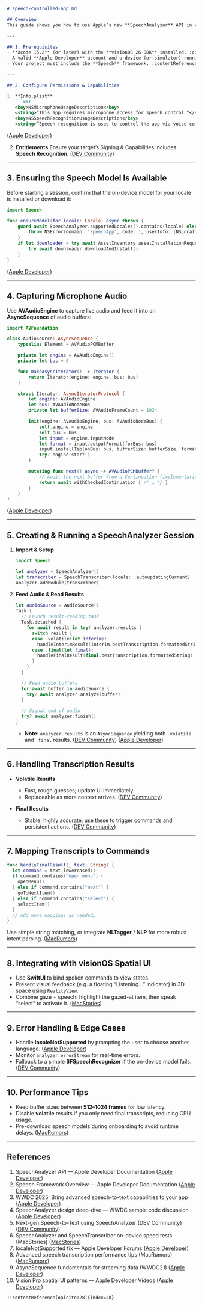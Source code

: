 
````markdown
# speech-controlled-app.md

## Overview  
This guide shows you how to use Apple’s new **SpeechAnalyzer** API in visionOS 26 to build a fully speech-controlled app from top to bottom. You’ll learn how to configure permissions and models, capture microphone audio, feed it into a SpeechAnalyzer session, handle both “volatile” (rough) and “final” transcription results, map transcripts to commands, and integrate everything into a SwiftUI + Spatial UI visionOS app. :contentReference[oaicite:0]{index=0} :contentReference[oaicite:1]{index=1}

---

## 1. Prerequisites  
- **Xcode 15.2** (or later) with the **visionOS 26 SDK** installed. :contentReference[oaicite:2]{index=2}  
- A valid **Apple Developer** account and a device (or simulator) running visionOS 26. :contentReference[oaicite:3]{index=3}  
- Your project must include the **Speech** framework. :contentReference[oaicite:4]{index=4}  

---

## 2. Configure Permissions & Capabilities

1. **Info.plist**  
   ```xml
   <key>NSMicrophoneUsageDescription</key>
   <string>“This app requires microphone access for speech control.”</string>
   <key>NSSpeechRecognitionUsageDescription</key>
   <string>“Speech recognition is used to control the app via voice commands.”</string>
````

([Apple Developer][1])

2. **Entitlements**
   Ensure your target’s Signing & Capabilities includes **Speech Recognition**. ([DEV Community][2])

---

## 3. Ensuring the Speech Model Is Available

Before starting a session, confirm that the on-device model for your locale is installed or download it:

```swift
import Speech

func ensureModel(for locale: Locale) async throws {
    guard await SpeechAnalyzer.supportedLocales().contains(locale) else {
        throw NSError(domain: "SpeechApp", code: 1, userInfo: [NSLocalizedDescriptionKey: "Locale not supported"])
    }
    if let downloader = try await AssetInventory.assetInstallationRequest(supporting: [SpeechTranscriber.self]) {
        try await downloader.downloadAndInstall()
    }
}
```

([Apple Developer][3])

---

## 4. Capturing Microphone Audio

Use **AVAudioEngine** to capture live audio and feed it into an **AsyncSequence** of audio buffers:

```swift
import AVFoundation

class AudioSource: AsyncSequence {
    typealias Element = AVAudioPCMBuffer

    private let engine = AVAudioEngine()
    private let bus = 0

    func makeAsyncIterator() -> Iterator {
        return Iterator(engine: engine, bus: bus)
    }

    struct Iterator: AsyncIteratorProtocol {
        let engine: AVAudioEngine
        let bus: AVAudioNodeBus
        private let bufferSize: AVAudioFrameCount = 1024

        init(engine: AVAudioEngine, bus: AVAudioNodeBus) {
            self.engine = engine
            self.bus = bus
            let input = engine.inputNode
            let format = input.outputFormat(forBus: bus)
            input.installTap(onBus: bus, bufferSize: bufferSize, format: format) { _, _ in }
            try? engine.start()
        }

        mutating func next() async -> AVAudioPCMBuffer? {
            // Await the next buffer from a Continuation (implementation omitted for brevity)
            return await withCheckedContinuation { /* … */ }
        }
    }
}
```

([Apple Developer][4])

---

## 5. Creating & Running a SpeechAnalyzer Session

1. **Import & Setup**

   ```swift
   import Speech

   let analyzer = SpeechAnalyzer()
   let transcriber = SpeechTranscriber(locale: .autoupdatingCurrent)
   analyzer.addModule(transcriber)
   ```

2. **Feed Audio & Read Results**

   ```swift
   let audioSource = AudioSource()
   Task {
     // Launch result-reading task
     Task.detached {
       for await result in try! analyzer.results {
         switch result {
         case .volatile(let interim):
           handleInterimResult(interim.bestTranscription.formattedString)
         case .final(let final):
           handleFinalResult(final.bestTranscription.formattedString)
         }
       }
     }

     // Feed audio buffers
     for await buffer in audioSource {
       try? await analyzer.analyze(buffer)
     }

     // Signal end of audio
     try? await analyzer.finish()
   }
   ```

   * **Note**: `analyzer.results` is an `AsyncSequence` yielding both `.volatile` and `.final` results. ([DEV Community][2]) ([Apple Developer][4])

---

## 6. Handling Transcription Results

* **Volatile Results**

  * Fast, rough guesses; update UI immediately.
  * Replaceable as more context arrives. ([DEV Community][2])

* **Final Results**

  * Stable, highly accurate; use these to trigger commands and persistent actions. ([DEV Community][2])

---

## 7. Mapping Transcripts to Commands

```swift
func handleFinalResult(_ text: String) {
  let command = text.lowercased()
  if command.contains("open menu") {
    openMenu()
  } else if command.contains("next") {
    goToNextItem()
  } else if command.contains("select") {
    selectItem()
  }
  // Add more mappings as needed…
}
```

Use simple string matching, or integrate **NLTagger** / **NLP** for more robust intent parsing. ([MacRumors][5])

---

## 8. Integrating with visionOS Spatial UI

* Use **SwiftUI** to bind spoken commands to view states.
* Present visual feedback (e.g. a floating “Listening…” indicator) in 3D space using `RealityView`.
* Combine gaze + speech: highlight the gazed-at item, then speak “select” to activate it. ([MacStories][6])

---

## 9. Error Handling & Edge Cases

* Handle **localeNotSupported** by prompting the user to choose another language. ([Apple Developer][3])
* Monitor `analyzer.errorStream` for real-time errors.
* Fallback to a simple **SFSpeechRecognizer** if the on-device model fails. ([DEV Community][2])

---

## 10. Performance Tips

* Keep buffer sizes between **512–1024 frames** for low latency.
* Disable **volatile** results if you only need final transcripts, reducing CPU usage.
* Pre-download speech models during onboarding to avoid runtime delays. ([MacRumors][5])

---

## References

1. SpeechAnalyzer API — Apple Developer Documentation ([Apple Developer][4])
2. Speech Framework Overview — Apple Developer Documentation ([Apple Developer][1])
3. WWDC 2025: Bring advanced speech-to-text capabilities to your app ([Apple Developer][7])
4. SpeechAnalyzer design deep-dive — WWDC sample code discussion ([Apple Developer][4])
5. Next-gen Speech-to-Text using SpeechAnalyzer (DEV Community) ([DEV Community][2])
6. SpeechAnalyzer and SpeechTranscriber on-device speed tests (MacStories) ([MacStories][6])
7. localeNotSupported fix — Apple Developer Forums ([Apple Developer][3])
8. Advanced speech transcription performance tips (MacRumors) ([MacRumors][5])
9. AsyncSequence fundamentals for streaming data (WWDC21) ([Apple Developer][4])
10. Vision Pro spatial UI patterns — Apple Developer Videos ([Apple Developer][7])

```
::contentReference[oaicite:28]{index=28}
```

[1]: https://developer.apple.com/documentation/speech?utm_source=chatgpt.com "Speech | Apple Developer Documentation"
[2]: https://dev.to/arshtechpro/wwdc-2025-the-next-evolution-of-speech-to-text-using-speechanalyzer-6lo?utm_source=chatgpt.com "The Next Evolution of Speech-to-Text using SpeechAnalyzer"
[3]: https://developer.apple.com/forums/thread/790108?utm_source=chatgpt.com "SpeechAnalyzer speech to text wwdc sample app"
[4]: https://developer.apple.com/documentation/speech/speechanalyzer?utm_source=chatgpt.com "SpeechAnalyzer | Apple Developer Documentation"
[5]: https://www.macrumors.com/2025/06/18/apple-transcription-api-faster-than-whisper/?utm_source=chatgpt.com "Apple's New Transcription APIs Blow Past Whisper ..."
[6]: https://www.macstories.net/stories/hands-on-how-apples-new-speech-apis-outpace-whisper-for-lightning-fast-transcription/?utm_source=chatgpt.com "Hands-On: How Apple's New Speech APIs Outpace ..."
[7]: https://developer.apple.com/videos/play/wwdc2025/277/?utm_source=chatgpt.com "Bring advanced speech-to-text to your app with ..."
